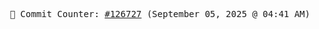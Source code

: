 <p align="center">
    <samp>
        📮 Commit Counter: <a href="https://github.com/Javascript-void0/Javascript-void0/commits/main">#126727</a> (September 05, 2025 @ 04:41 AM)
    </samp>
</p>